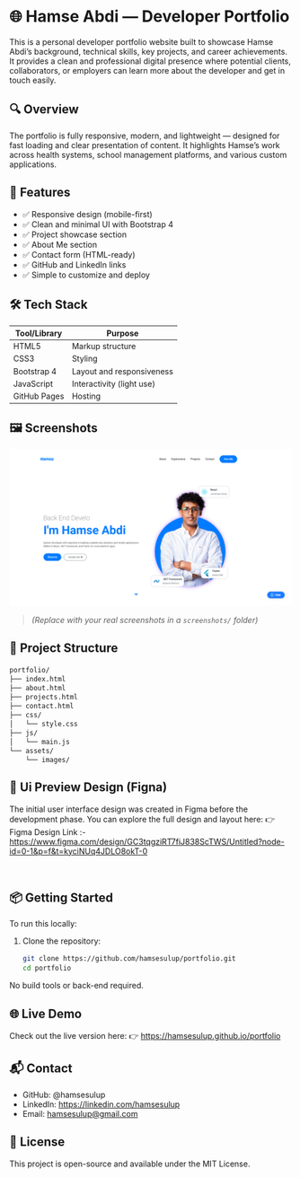 # 🌐 Hamse Abdi — Developer Portfolio

This is a personal developer portfolio website built to showcase Hamse Abdi’s background, technical skills, key projects, and career achievements. It provides a clean and professional digital presence where potential clients, collaborators, or employers can learn more about the developer and get in touch easily.

## 🔍 Overview

The portfolio is fully responsive, modern, and lightweight — designed for fast loading and clear presentation of content. It highlights Hamse’s work across health systems, school management platforms, and various custom applications.

## 🚀 Features

- ✅ Responsive design (mobile-first)
- ✅ Clean and minimal UI with Bootstrap 4
- ✅ Project showcase section
- ✅ About Me section
- ✅ Contact form (HTML-ready)
- ✅ GitHub and LinkedIn links
- ✅ Simple to customize and deploy

## 🛠 Tech Stack

| Tool/Library     | Purpose                    |
|------------------|-----------------------------|
| HTML5            | Markup structure             |
| CSS3             | Styling                      |
| Bootstrap 4      | Layout and responsiveness    |
| JavaScript       | Interactivity (light use)    |
| GitHub Pages     | Hosting                      |

## 🖼️ Screenshots

![Screenshot - Home](./img/home.png)

> _(Replace with your real screenshots in a `screenshots/` folder)_

## 📂 Project Structure

```
portfolio/
├── index.html
├── about.html
├── projects.html
├── contact.html
├── css/
│   └── style.css
├── js/
│   └── main.js
└── assets/
    └── images/
```

## 🎨 Ui Preview Design (Figna)

The initial user interface design was created in Figma before the development phase. You can explore the full design and layout here:
👉 Figma Design Link :- https://www.figma.com/design/GC3tqgziRT7fiJ838ScTWS/Untitled?node-id=0-1&p=f&t=kyciNUq4JDLO8okT-0

<br>

## 📦 Getting Started

To run this locally:

1. Clone the repository:

   ```bash
   git clone https://github.com/hamsesulup/portfolio.git
   cd portfolio


No build tools or back-end required.

## 🌐 Live Demo

Check out the live version here:
👉 https://hamsesulup.github.io/portfolio


## 📬 Contact

- GitHub: @hamsesulup
- LinkedIn: https://linkedin.com/hamsesulup
- Email: hamsesulup@gmail.com

## 📝 License
This project is open-source and available under the MIT License.
